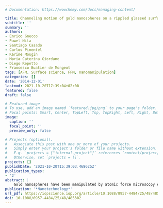 ```yaml
---
# Documentation: https://wowchemy.com/docs/managing-content/

title: Channeling motion of gold nanospheres on a rippled glassed surface
subtitle: ''
summary: ''
authors:
- Enrico Gnecco
- Pawel Nita
- Santiago Casado
- Carlos Pimentel
- Karine Mougin
- Maria Caterina Giordano
- Diego Repetto
- Francesco Buatier de Mongeot
tags: [AFM, Surface science, FFM, nanomanipulation]
categories: []
date: '2014-12-01'
lastmod: 2021-10-20T17:39:04+02:00
featured: false
draft: false

# Featured image
# To use, add an image named `featured.jpg/png` to your page's folder.
# Focal points: Smart, Center, TopLeft, Top, TopRight, Left, Right, BottomLeft, Bottom, BottomRight.
image:
  caption: ''
  focal_point: ''
  preview_only: false

# Projects (optional).
#   Associate this post with one or more of your projects.
#   Simply enter your project's folder or file name without extension.
#   E.g. `projects = ["internal-project"]` references `content/project/deep-learning/index.md`.
#   Otherwise, set `projects = []`.
projects: []
publishDate: '2021-10-20T15:39:03.468625Z'
publication_types:
- '2'
abstract: |
    Gold nanospheres have been manipulated by atomic force microscopy on a rippled glass surface produced by ion beam sputtering and coated with an ultrathin (10 nm thick) graphitic layer. This substrate is characterized by irregular wavy grooves running parallel to a preferential direction. Measurements in ambient conditions show that the motion of the nanoparticles is confined to single grooves ('channels'), along which the particles move till they are trapped by local bottlenecks. At this point, the particles cross the ripple pattern in a series of consecutive jumps and continue their longitudinal motion along a different channel. Moreover, due to the asymmetric shape of the ripple profiles, the jumps occur in the direction of minimum slope, resembling a ratchet mechanism. Our results are discussed, extending a collisional model, which was recently developed for the manipulation of nanospheres on flat surfaces, to the specific geometry of this problem.
publication: '*Nanotechnology*'
url_pdf: https://iopscience.iop.org/article/10.1088/0957-4484/25/48/485302
doi: 10.1088/0957-4484/25/48/485302
---
```

